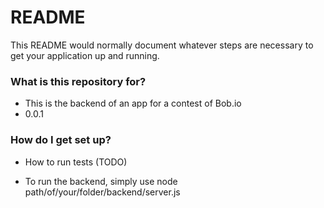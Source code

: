 # README #

This README would normally document whatever steps are necessary to get your application up and running.

### What is this repository for? ###

* This is the backend of an app for a contest of Bob.io
* 0.0.1

### How do I get set up? ###

* How to run tests (TODO)

* To run the backend, simply use node path/of/your/folder/backend/server.js